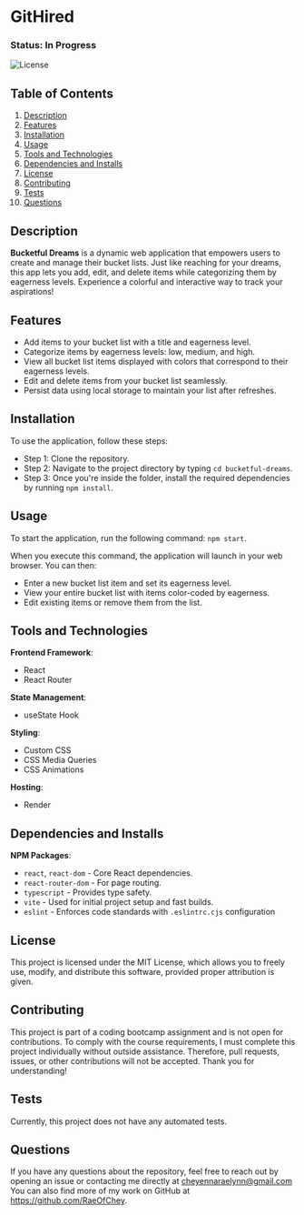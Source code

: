 # GitHired

### Status: In Progress

![License](https://img.shields.io/badge/license-MIT-brightgreen.svg)

## Table of Contents
1. [Description](#description)
2. [Features](#features)
3. [Installation](#installation)
4. [Usage](#usage)
5. [Tools and Technologies](#tools-and-technologies)
6. [Dependencies and Installs](#dependencies-and-installs)
7. [License](#license)
8. [Contributing](#contributing)
9. [Tests](#tests)
10. [Questions](#questions)

## Description
**Bucketful Dreams** is a dynamic web application that empowers users to create and manage their bucket lists. Just like reaching for your dreams, this app lets you add, edit, and delete items while categorizing them by eagerness levels. Experience a colorful and interactive way to track your aspirations!

## Features
- Add items to your bucket list with a title and eagerness level.
- Categorize items by eagerness levels: low, medium, and high.
- View all bucket list items displayed with colors that correspond to their eagerness levels.
- Edit and delete items from your bucket list seamlessly.
- Persist data using local storage to maintain your list after refreshes.

## Installation
To use the application, follow these steps:

- Step 1: Clone the repository.
- Step 2: Navigate to the project directory by typing `cd bucketful-dreams`.
- Step 3: Once you're inside the folder, install the required dependencies by running `npm install`.

## Usage
To start the application, run the following command: `npm start`.

When you execute this command, the application will launch in your web browser. You can then:
- Enter a new bucket list item and set its eagerness level.
- View your entire bucket list with items color-coded by eagerness.
- Edit existing items or remove them from the list.

## Tools and Technologies
**Frontend Framework**:
- React
- React Router

**State Management**:
- useState Hook

**Styling**:
  - Custom CSS
  - CSS Media Queries
  - CSS Animations

**Hosting**:
- Render

## Dependencies and Installs

**NPM Packages**:
  - `react`, `react-dom` - Core React dependencies.
  - `react-router-dom` - For page routing.
  - `typescript` - Provides type safety.
  - `vite` - Used for initial project setup and fast builds.
  - `eslint` - Enforces code standards with `.eslintrc.cjs` configuration

## License
This project is licensed under the MIT License, which allows you to freely use, modify, and distribute this software, provided proper attribution is given.

## Contributing
This project is part of a coding bootcamp assignment and is not open for contributions. To comply with the course requirements, I must complete this project individually without outside assistance. Therefore, pull requests, issues, or other contributions will not be accepted. Thank you for understanding!

## Tests
Currently, this project does not have any automated tests.

## Questions
If you have any questions about the repository, feel free to reach out by opening an issue or contacting me directly at cheyennaraelynn@gmail.com You can also find more of my work on GitHub at https://github.com/RaeOfChey.
